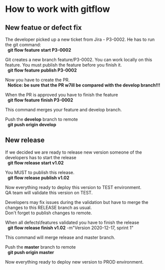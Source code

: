# How to work with gitflow

## New featue or defect fix

The developer picked up a new ticket from Jira - P3-0002.
He has to run the git command:\
&nbsp;&nbsp;**git flow feature start P3-0002**

Git creates a new branch feature/P3-0002. You can work locally on this feature.
You must publish the feature before you finish it.\
&nbsp;&nbsp;**git flow feature publish P3-0002**

Now you have to create the PR.\
&nbsp;&nbsp;**Notice: be sure that the PR w7ill be compared with the develop branch!!!**

When the PR is approved you have to finish the feature\
&nbsp;&nbsp;**git flow feature finish P3-0002**

This command merges your feature and develop branch.

Push the **develop** branch to remote\
&nbsp;&nbsp;**git push origin develop**

## New release

If we decided we are ready to release new version someone of the developers has to start the release\
&nbsp;&nbsp;**git flow release start v1.02**

You MUST to publish this release.\
&nbsp;&nbsp;**git flow release publish v1.02**

Now everything ready to deploy this version to TEST environment.\
QA team will validate this version on TEST.

Developers may fix issues during the validation but have to merge the changes to this RELEASE branch as usual.\
Don't forget to publish changes to remote.

When all defects\features validated you have to finish the release\
&nbsp;&nbsp;**git flow release finish v1.02** -m"Version 2020-12-17, sprint 1"

This command will merge release and master branch.

Push the **master** branch to remote\
&nbsp;&nbsp;**git push origin master**

Now everything ready to deploy new version to PROD environment.

